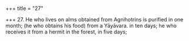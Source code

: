 +++
title = "27"

+++
27. He who lives on alms obtained from Agnihotrins is purified in one month; (he who obtains his food) from a Yāyāvara. in ten days; he who receives it from a hermit in the forest, in five days;
